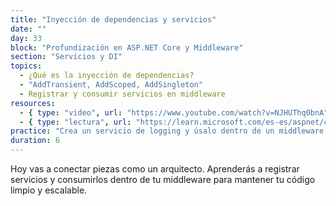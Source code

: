 ```yaml
---
title: "Inyección de dependencias y servicios"
date: ""
day: 33
block: "Profundización en ASP.NET Core y Middleware"
section: "Servicios y DI"
topics:
  - ¿Qué es la inyección de dependencias?
  - "AddTransient, AddScoped, AddSingleton"
  - Registrar y consumir servicios en middleware
resources:
  - { type: "video", url: "https://www.youtube.com/watch?v=NJHUThq0bnA" }
  - { type: "lectura", url: "https://learn.microsoft.com/es-es/aspnet/core/fundamentals/dependency-injection" }
practice: "Crea un servicio de logging y úsalo dentro de un middleware personalizado."
duration: 6
---
```


Hoy vas a conectar piezas como un arquitecto. Aprenderás a registrar servicios y consumirlos dentro de tu middleware para mantener tu código limpio y escalable.